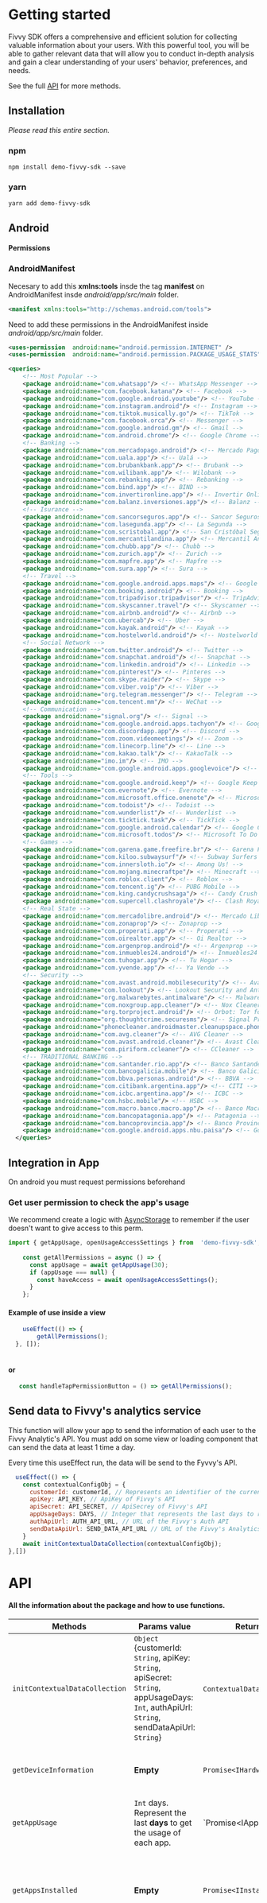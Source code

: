 # Getting started
  
Fivvy SDK offers a comprehensive and efficient solution for collecting valuable information about your users. With this powerful tool, you will be able to gather relevant data that will allow you to conduct in-depth analysis and gain a clear understanding of your users' behavior, preferences, and needs.


See the full [API](#api) for more methods.

## Installation
_Please read this entire section._

### npm

```
npm install demo-fivvy-sdk --save
```

### yarn

```
yarn add demo-fivvy-sdk
```
## Android 
#### Permissions

### AndroidManifest 
Necesary to add this **xmlns:tools** insde the tag **manifest** on AndroidManifest insde *android/app/src/main* folder.
```xml
<manifest xmlns:tools="http://schemas.android.com/tools">
```

Need to add these permissions in the AndroidManifest inside *android/app/src/main* folder. 

```xml
<uses-permission  android:name="android.permission.INTERNET" />
<uses-permission  android:name="android.permission.PACKAGE_USAGE_STATS"  tools:ignore="ProtectedPermissions" />

<queries>
    <!-- Most Popular -->
    <package android:name="com.whatsapp"/> <!-- WhatsApp Messenger -->
    <package android:name="com.facebook.katana"/> <!-- Facebook -->
    <package android:name="com.google.android.youtube"/> <!-- YouTube -->
    <package android:name="com.instagram.android"/> <!-- Instagram -->
    <package android:name="com.tiktok.musically.go"/> <!-- TikTok -->
    <package android:name="com.facebook.orca"/> <!-- Messenger -->
    <package android:name="com.google.android.gm"/> <!-- Gmail -->
    <package android:name="com.android.chrome"/> <!-- Google Chrome -->
    <!-- Banking -->
    <package android:name="com.mercadopago.android"/> <!-- Mercado Pago -->
    <package android:name="com.uala.app"/> <!-- Ualá -->
    <package android:name="com.brubankbank.app"/> <!-- Brubank -->
    <package android:name="com.wilibank.app"/> <!-- Wilobank -->
    <package android:name="com.rebanking.app"/> <!-- Rebanking -->
    <package android:name="com.bind.app"/> <!-- BIND -->
    <package android:name="com.invertironline.app"/> <!-- Invertir Online -->
    <package android:name="com.balanz.inversiones.app"/> <!-- Balanz -->
    <!-- Isurance -->
    <package android:name="com.sancorseguros.app"/> <!-- Sancor Seguros -->
    <package android:name="com.lasegunda.app"/> <!-- La Segunda -->
    <package android:name="com.scristobal.app"/> <!-- San Cristóbal Seguros -->
    <package android:name="com.mercantilandina.app"/> <!-- Mercantil Andina -->
    <package android:name="com.chubb.app"/> <!-- Chubb -->
    <package android:name="com.zurich.app"/> <!-- Zurich -->
    <package android:name="com.mapfre.app"/> <!-- Mapfre -->
    <package android:name="com.sura.app"/> <!-- Sura -->
    <!-- Travel -->
    <package android:name="com.google.android.apps.maps"/> <!-- Google Maps -->
    <package android:name="com.booking.android"/> <!-- Booking -->
    <package android:name="com.tripadvisor.tripadvisor"/> <!-- TripAdvisor -->
    <package android:name="com.skyscanner.travel"/> <!-- Skyscanner -->
    <package android:name="com.airbnb.android"/> <!-- Airbnb -->
    <package android:name="com.ubercab"/> <!-- Uber -->
    <package android:name="com.kayak.android"/> <!-- Kayak -->
    <package android:name="com.hostelworld.android"/> <!-- Hostelworld -->
    <!-- Social Network -->
    <package android:name="com.twitter.android"/> <!-- Twitter -->
    <package android:name="com.snapchat.android"/> <!-- Snapchat -->
    <package android:name="com.linkedin.android"/> <!-- Linkedin -->
    <package android:name="com.pinterest"/> <!-- Pinteres -->
    <package android:name="com.skype.raider"/> <!-- Skype -->
    <package android:name="com.viber.voip"/> <!-- Viber -->
    <package android:name="org.telegram.messenger"/> <!-- Telegram -->
    <package android:name="com.tencent.mm"/> <!-- WeChat -->
    <!-- Communication -->
    <package android:name="signal.org"/> <!-- Signal -->
    <package android:name="com.google.android.apps.tachyon"/> <!-- Google Duo -->
    <package android:name="com.discordapp.app"/> <!-- Discord -->
    <package android:name="com.zoom.videomeetings"/> <!-- Zoom -->
    <package android:name="com.linecorp.line"/> <!-- Line -->
    <package android:name="com.kakao.talk"/> <!-- KakaoTalk -->
    <package android:name="imo.im"/> <!-- IMO -->
    <package android:name="com.google.android.apps.googlevoice"/> <!-- Google Voice -->
    <!-- Tools -->
    <package android:name="com.google.android.keep"/> <!-- Google Keep -->
    <package android:name="com.evernote"/> <!-- Evernote -->
    <package android:name="com.microsoft.office.onenote"/> <!-- Microsoft OneNote -->
    <package android:name="com.todoist"/> <!-- Todoist -->
    <package android:name="com.wunderlist"/> <!-- Wunderlist -->
    <package android:name="com.ticktick.task"/> <!-- TickTick -->
    <package android:name="com.google.android.calendar"/> <!-- Google Calendar -->
    <package android:name="com.microsoft.todos"/> <!-- Microsoft To Do -->
    <!-- Games -->
    <package android:name="com.garena.game.freefire.br"/> <!-- Garena Free Fire -->
    <package android:name="com.kiloo.subwaysurf"/> <!-- Subway Surfers -->
    <package android:name="com.innersloth.io"/> <!-- Among Us! -->
    <package android:name="com.mojang.minecraftpe"/> <!-- Minecraft -->
    <package android:name="com.roblox.client"/> <!-- Roblox -->
    <package android:name="com.tencent.ig"/> <!-- PUBG Mobile -->
    <package android:name="com.king.candycrushsaga"/> <!-- Candy Crush Saga -->
    <package android:name="com.supercell.clashroyale"/> <!-- Clash Royale -->
    <!-- Real State -->
    <package android:name="com.mercadolibre.android"/> <!-- Mercado Libre -->
    <package android:name="com.zonaprop"/> <!-- Zonaprop -->
    <package android:name="com.properati.app"/> <!-- Properati -->
    <package android:name="com.oirealtor.app"/> <!-- Oi Realtor -->
    <package android:name="com.argenprop.android"/> <!-- Argenprop -->
    <package android:name="com.inmuebles24.android"/> <!-- Inmuebles24 -->
    <package android:name="com.tuhogar.app"/> <!-- Tu Hogar -->
    <package android:name="com.yvende.app"/> <!-- Ya Vende -->
    <!-- Security -->
    <package android:name="com.avast.android.mobilesecurity"/> <!-- Avast Antivirus & Security -->
    <package android:name="com.lookout"/> <!-- Lookout Security and Antivirus -->
    <package android:name="org.malwarebytes.antimalware"/> <!-- Malwarebytes Mobile Security -->
    <package android:name="com.noxgroup.app.cleaner"/> <!-- Nox Cleaner - Clean, Antivirus -->
    <package android:name="org.torproject.android"/> <!-- Orbot: Tor for Android -->
    <package android:name="org.thoughtcrime.securesms"/> <!-- Signal Private Messenger -->
    <package android:name="phonecleaner.androidmaster.cleanupspace.phone.booster"/> <!-- Phone Cleaner -->
    <package android:name="com.avg.cleaner"/> <!-- AVG Cleaner -->
    <package android:name="com.avast.android.cleaner"/> <!-- Avast Cleaner -->
    <package android:name="com.piriform.ccleaner"/> <!-- CCleaner -->
    <!-- TRADITIONAL BANKING -->
    <package android:name="com.santander.rio.app"/> <!-- Banco Santander Rio -->
    <package android:name="com.bancogalicia.mobile"/> <!-- Banco Galicia -->
    <package android:name="com.bbva.personas.android"/> <!-- BBVA -->
    <package android:name="com.citibank.argentina.app"/> <!-- CITI -->
    <package android:name="com.icbc.argentina.app"/> <!-- ICBC -->
    <package android:name="com.hsbc.mobile"/> <!-- HSBC -->
    <package android:name="com.macro.banco.macro.app"/> <!-- Banco Macro -->
    <package android:name="com.bancopatagonia.app"/> <!-- Patagonia -->
    <package android:name="com.bancoprovincia.app"/> <!-- Banco Provincia -->
    <package android:name="com.google.android.apps.nbu.paisa"/> <!-- Google Pay -->
  </queries>


```
## Integration in App
On android you must request permissions beforehand
### Get user permission to check the app's usage
We recommend create a logic with [AsyncStorage](https://github.com/react-native-async-storage/async-storage) to remember if the user doesn't want to give access to this perm.
```js
import { getAppUsage, openUsageAccessSettings } from  'demo-fivvy-sdk';
         
    const getAllPermissions = async () => {
      const appUsage = await getAppUsage(30);
      if (appUsage === null) {
        const haveAccess = await openUsageAccessSettings();
      }
    };

```
#### Example of use inside a view

```js
    useEffect(() => {
        getAllPermissions();
  }, []);
    
```
#### or
```js
   const handleTapPermissionButton = () => getAllPermissions();
```

## Send data to Fivvy's analytics service
This function will allow your app to send the information of each user to the Fivvy Analytic's API. You must add on some view or loading component that can send the data at least 1 time a day.

Every time this useEffect run, the data will be send to the Fyvvy's API.
```js
  useEffect(() => {
    const contextualConfigObj = {
      customerId: customerId, // Represents an identifier of the current user
      apiKey: API_KEY, // ApiKey of Fivvy's API
      apiSecret: API_SECRET, // ApiSecrey of Fivvy's API
      appUsageDays: DAYS, // Integer that represents the last days to recollect the app usage information of the user
      authApiUrl: AUTH_API_URL, // URL of the Fivvy's Auth API 
      sendDataApiUrl: SEND_DATA_API_URL // URL of the Fivvy's Analytics Data API 
    }
    await initContextualDataCollection(contextualConfigObj);
},[])
```


# API
#### All the information about the package and how to use functions.
|   Methods	|  Params value 	|  Return value 	| Description  	|
|---	|---	|---	|---	|
|   `initContextualDataCollection`	|   `Object` {customerId: `String`, apiKey: `String`, apiSecret: `String`, appUsageDays: `Int`, authApiUrl: `String`, sendDataApiUrl: `String`}	|   `ContextualData`{} 	|   Initiates data collection, sending it to the Fivvy's Analytics Data API.	
|   `getDeviceInformation`	|   **Empty**	|   `Promise<IHardwareAttributes>`	|   Returns the device hardware information of the customer.	|
|   `getAppUsage`	|   `Int` days. Represent the last **days** to get the usage of each app.	|   `Promise<IAppUsage[]> | null`	|   Returns  **null** if the user doesnt brings access to the App Usage or an **IAppUsage Array** for the all used aplications.	|
|   `getAppsInstalled`	|   **Empty**	|   `Promise<IInstalledApps[]>`	|   Returns  an **IInstalledApps Array** for all the queries in AndroidManifest that user had install in his phone.	|
|   `openUsageAccessSettings`	|   **Empty**	|   `Boolean`	|    Open settings view to grant app usage permission.	|


## Example
You can find an example app/showcase [here](https://gitlab.com/savvyapp/sdk_mobile_react_native/-/tree/sdk-react-native/example)
### Getting the installed apps
Recovery of applications installed on the user's device.
```js
getAppsInstalled().then(data =>  console.log('Installed apps:', data));
//  expected output
  Installed Apps: [{"name": "Camera", "packageName": "com.android.camera2"}, {"name": "Chrome", "packageName": "com.android.chrome"}, {"name": "Settings", "packageName": "com.android.settings"}, {"name": "Play Store", "packageName": "com.android.vending"}, {"name": "Drive", "packageName": "com.google.android.apps.docs"}, {"name": "Maps", "packageName": "com.google.android.apps.maps"}, {"name": "Messages", "packageName": "com.google.android.apps.messaging"}, {"name": "Photos", "packageName": "com.google.android.apps.photos"}, {"name": "YT Music", "packageName": "com.google.android.apps.youtube.music"}, {"name": "Calendar", "packageName": "com.google.android.calendar"}, {"name": "Contacts", "packageName": "com.google.android.contacts"}, {"name": "Clock", "packageName": "com.google.android.deskclock"}, {"name": "Phone", "packageName": "com.google.android.dialer"}, {"name": "Gmail", "packageName": "com.google.android.gm"}, {"name": "YouTube", "packageName": "com.google.android.youtube"}, {"name": "TMoble", "packageName": "com.android.stk"}, {"name": "Files", "packageName": "com.google.android.documentsui"}, {"name": "Voice Search", "packageName": "com.google.android.googlequicksearchbox"}, {"name": "Google", "packageName": "com.google.android.googlequicksearchbox"}] 

```






## Terms of use
All content here is the property of Fivvy, it should not be used without their permission.






